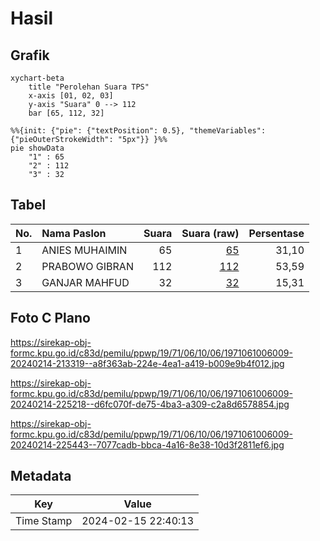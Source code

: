 # Hasil

## Grafik

```mermaid
xychart-beta
    title "Perolehan Suara TPS"
    x-axis [01, 02, 03]
    y-axis "Suara" 0 --> 112
    bar [65, 112, 32]
```

```mermaid
%%{init: {"pie": {"textPosition": 0.5}, "themeVariables": {"pieOuterStrokeWidth": "5px"}} }%%
pie showData
    "1" : 65
    "2" : 112
    "3" : 32
```

## Tabel

| No. | Nama Paslon    | Suara | Suara (raw) | Persentase |
|:--- |:-------------- | -----:| -----------:| ----------:|
| 1   | ANIES MUHAIMIN | 65    | [65][p-1]   | 31,10      |
| 2   | PRABOWO GIBRAN | 112   | [112][p-2]  | 53,59      |
| 3   | GANJAR MAHFUD  | 32    | [32][p-3]   | 15,31      |


[p-1]: https://github.com/gigit-pemilu/pemilu-2024-19-kepulauan-bangka-belitung/blob/main/pilpres/hitung-suara/sub/19-kepulauan-bangka-belitung/sub/71-kota-pangkal-pinang/sub/06-gabek/sub/1006-jerambah-gantung/sub/009-tps/sub/paslon-1.txt
[p-2]: https://github.com/gigit-pemilu/pemilu-2024-19-kepulauan-bangka-belitung/blob/main/pilpres/hitung-suara/sub/19-kepulauan-bangka-belitung/sub/71-kota-pangkal-pinang/sub/06-gabek/sub/1006-jerambah-gantung/sub/009-tps/sub/paslon-2.txt
[p-3]: https://github.com/gigit-pemilu/pemilu-2024-19-kepulauan-bangka-belitung/blob/main/pilpres/hitung-suara/sub/19-kepulauan-bangka-belitung/sub/71-kota-pangkal-pinang/sub/06-gabek/sub/1006-jerambah-gantung/sub/009-tps/sub/paslon-3.txt

## Foto C Plano

https://sirekap-obj-formc.kpu.go.id/c83d/pemilu/ppwp/19/71/06/10/06/1971061006009-20240214-213319--a8f363ab-224e-4ea1-a419-b009e9b4f012.jpg

https://sirekap-obj-formc.kpu.go.id/c83d/pemilu/ppwp/19/71/06/10/06/1971061006009-20240214-225218--d6fc070f-de75-4ba3-a309-c2a8d6578854.jpg

https://sirekap-obj-formc.kpu.go.id/c83d/pemilu/ppwp/19/71/06/10/06/1971061006009-20240214-225443--7077cadb-bbca-4a16-8e38-10d3f2811ef6.jpg


## Metadata

| Key        | Value               |
| ---------- | ------------------- |
| Time Stamp | 2024-02-15 22:40:13 |



